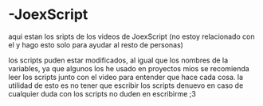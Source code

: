 # -JoexScript
aqui estan los sripts de los videos de JoexScript (no estoy relacionado con el y hago esto solo para ayudar al resto de personas)

los scripts puden estar modificados, al igual que los nombres de la variables, ya que algunos los he usado en proyectos mios
se recomienda leer los scripts junto con el video para entender que hace cada cosa.
la utilidad de esto es no tener que escribir los scripts denuevo
en caso de cualquier duda con los scripts no duden en escribirme ;3

